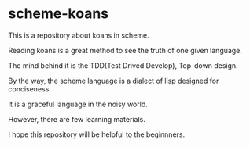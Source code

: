 scheme-koans
======================

This is a repository about koans in scheme.

Reading koans is a great method to see the truth of one given language.

The mind behind it is the TDD(Test Drived Develop), Top-down design.

By the way, the scheme language is a dialect of lisp designed for conciseness.

It is a graceful language in the noisy world.

However, there are few learning materials.

I hope this repository will be helpful to the beginnners.
